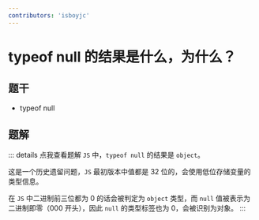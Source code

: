 ```yaml
---
contributors: 'isboyjc'
---
```


# typeof null 的结果是什么，为什么？

## 题干

- typeof null


## 题解

::: details 点我查看题解
`JS` 中，`typeof null` 的结果是 `object`。

这是一个历史遗留问题，`JS` 最初版本中值都是 32 位的，会使用低位存储变量的类型信息。

在 `JS` 中二进制前三位都为 0 的话会被判定为 `object` 类型，而 `null` 值被表示为二进制即零（000 开头），因此 `null` 的类型标签也为 0，会被识别为对象。
:::

